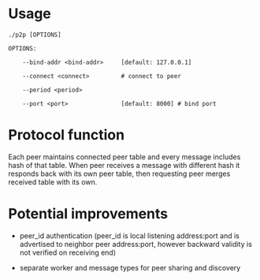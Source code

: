 # Usage

    ./p2p [OPTIONS]

    OPTIONS:

        --bind-addr <bind-addr>     [default: 127.0.0.1]

        --connect <connect>         # connect to peer

        --period <period>

        --port <port>               [default: 8000] # bind port

# Protocol function

Each peer maintains connected peer table and every message includes hash of that table. When peer receives a message with different hash it responds back with its own peer table, then requesting peer merges received table with its own.

# Potential improvements

- peer_id authentication (peer_id is local listening address:port and is advertised to neighbor peer address:port, however backward validity is not verified on receiving end)

- separate worker and message types for peer sharing and discovery
